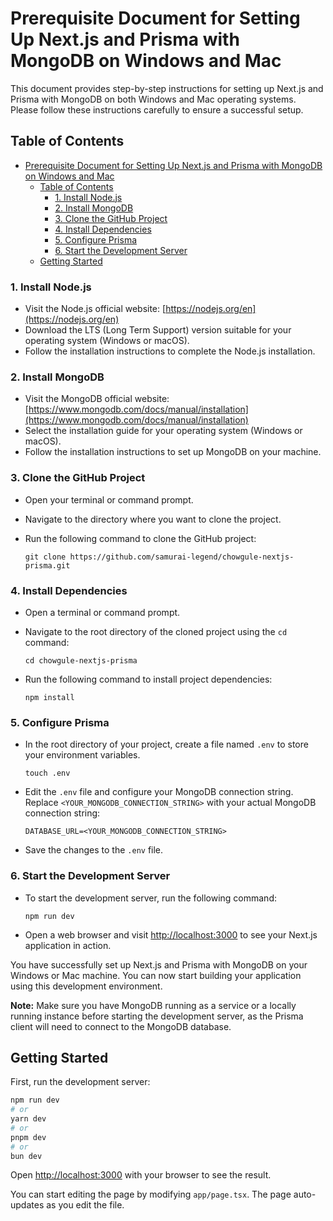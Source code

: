 # Prerequisite Document for Setting Up Next.js and Prisma with MongoDB on Windows and Mac

This document provides step-by-step instructions for setting up Next.js and Prisma with MongoDB on both Windows and Mac operating systems. Please follow these instructions carefully to ensure a successful setup.

## Table of Contents
- [Prerequisite Document for Setting Up Next.js and Prisma with MongoDB on Windows and Mac](#prerequisite-document-for-setting-up-nextjs-and-prisma-with-mongodb-on-windows-and-mac)
  - [Table of Contents](#table-of-contents)
    - [1. Install Node.js ](#1-install-nodejs-)
    - [2. Install MongoDB ](#2-install-mongodb-)
    - [3. Clone the GitHub Project ](#3-clone-the-github-project-)
    - [4. Install Dependencies ](#4-install-dependencies-)
    - [5. Configure Prisma ](#5-configure-prisma-)
    - [6. Start the Development Server ](#6-start-the-development-server-)
  - [Getting Started](#getting-started)

### 1. Install Node.js <a name="install-nodejs"></a>
- Visit the Node.js official website: [https://nodejs.org/en](https://nodejs.org/en)
- Download the LTS (Long Term Support) version suitable for your operating system (Windows or macOS).
- Follow the installation instructions to complete the Node.js installation.

### 2. Install MongoDB <a name="install-mongodb"></a>
- Visit the MongoDB official website: [https://www.mongodb.com/docs/manual/installation](https://www.mongodb.com/docs/manual/installation)
- Select the installation guide for your operating system (Windows or macOS).
- Follow the installation instructions to set up MongoDB on your machine.

### 3. Clone the GitHub Project <a name="clone-the-github-project"></a>
- Open your terminal or command prompt.
- Navigate to the directory where you want to clone the project.
- Run the following command to clone the GitHub project:

   ```
   git clone https://github.com/samurai-legend/chowgule-nextjs-prisma.git
   ```

### 4. Install Dependencies <a name="install-dependencies"></a>
- Open a terminal or command prompt.
- Navigate to the root directory of the cloned project using the `cd` command:

   ```
   cd chowgule-nextjs-prisma
   ```

- Run the following command to install project dependencies:

   ```
   npm install
   ```

### 5. Configure Prisma <a name="configure-prisma"></a>
- In the root directory of your project, create a file named `.env` to store your environment variables.

   ```
   touch .env
   ```

- Edit the `.env` file and configure your MongoDB connection string. Replace `<YOUR_MONGODB_CONNECTION_STRING>` with your actual MongoDB connection string:

   ```
   DATABASE_URL=<YOUR_MONGODB_CONNECTION_STRING>
   ```

- Save the changes to the `.env` file.

### 6. Start the Development Server <a name="start-the-development-server"></a>
- To start the development server, run the following command:

   ```
   npm run dev
   ```

- Open a web browser and visit [http://localhost:3000](http://localhost:3000) to see your Next.js application in action.

You have successfully set up Next.js and Prisma with MongoDB on your Windows or Mac machine. You can now start building your application using this development environment.

**Note:** Make sure you have MongoDB running as a service or a locally running instance before starting the development server, as the Prisma client will need to connect to the MongoDB database.

## Getting Started

First, run the development server:

```bash
npm run dev
# or
yarn dev
# or
pnpm dev
# or
bun dev
```

Open [http://localhost:3000](http://localhost:3000) with your browser to see the result.

You can start editing the page by modifying `app/page.tsx`. The page auto-updates as you edit the file.
